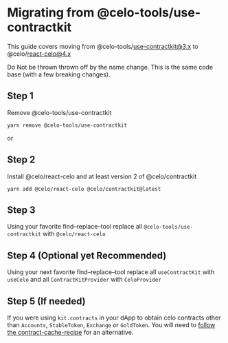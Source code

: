 # Migrating from @celo-tools/use-contractkit

This guide covers moving from @celo-tools/use-contractkit@3.x to @celo/react-celo@4.x

Do Not be thrown thrown off by the name change. This is the same code base (with a few breaking changes).

## Step 1

Remove @celo-tools/use-contractkit

`yarn remove @celo-tools/use-contractkit`

or

## Step 2

Install @celo/react-celo and at least version 2 of @celo/contractkit

`yarn add @celo/react-celo @celo/contractkit@latest`

## Step 3

Using your favorite find–replace–tool replace all `@celo-tools/use-contractkit` with `@celo/react-celo`

## Step 4 (Optional yet Recommended)

Using your next favorite find–replace–tool replace all `useContractKit` with `useCelo` and all `ContractKitProvider` with `CeloProvider`

## Step 5 (If needed)

If you were using `kit.contracts` in your dApp to obtain celo contracts other than `Accounts`, `StableToken`, `Exchange` or `GoldToken`. You will need to [follow the contract-cache-recipe](contract-cache-recipes.md) for an alternative.
